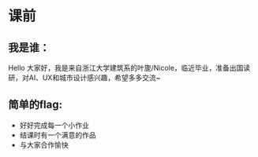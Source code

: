 # 课前
## 我是谁：
Hello 大家好，我是来自浙江大学建筑系的叶旎/Nicole，临近毕业，准备出国读研，对AI、UX和城市设计感兴趣，希望多多交流~

## 简单的flag:
* 好好完成每一个小作业
* 结课时有一个满意的作品
* 与大家合作愉快

